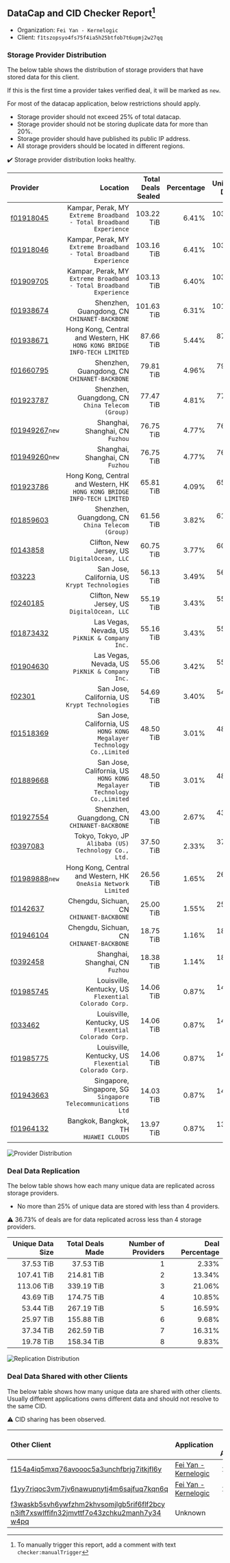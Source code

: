 ## DataCap and CID Checker Report[^1]
 - Organization: `Fei Yan - Kernelogic`
 - Client: `f1tszopsyo4fs75f4ia5h25btfob7t6upmj2w27qq`
### Storage Provider Distribution
The below table shows the distribution of storage providers that have stored data for this client.

If this is the first time a provider takes verified deal, it will be marked as `new`.

For most of the datacap application, below restrictions should apply.
 - Storage provider should not exceed 25% of total datacap.
 - Storage provider should not be storing duplicate data for more than 20%.
 - Storage provider should have published its public IP address.
 - All storage providers should be located in different regions.

✔️ Storage provider distribution looks healthy.

| Provider                                                    |                                                                    Location | Total Deals Sealed | Percentage | Unique Data | Duplicate Deals |
| :---------------------------------------------------------- | --------------------------------------------------------------------------: | -----------------: | ---------: | ----------: | --------------: |
| [f01918045](https://filfox.info/en/address/f01918045)       |      Kampar, Perak, MY<br/>`Extreme Broadband - Total Broadband Experience` |         103.22 TiB |      6.41% |  103.22 TiB |           0.00% |
| [f01918046](https://filfox.info/en/address/f01918046)       |      Kampar, Perak, MY<br/>`Extreme Broadband - Total Broadband Experience` |         103.16 TiB |      6.41% |  103.16 TiB |           0.00% |
| [f01909705](https://filfox.info/en/address/f01909705)       |      Kampar, Perak, MY<br/>`Extreme Broadband - Total Broadband Experience` |         103.13 TiB |      6.40% |  103.13 TiB |           0.00% |
| [f01938674](https://filfox.info/en/address/f01938674)       |                             Shenzhen, Guangdong, CN<br/>`CHINANET-BACKBONE` |         101.63 TiB |      6.31% |  101.38 TiB |           0.25% |
| [f01938671](https://filfox.info/en/address/f01938671)       | Hong Kong, Central and Western, HK<br/>`HONG KONG BRIDGE INFO-TECH LIMITED` |          87.66 TiB |      5.44% |   87.50 TiB |           0.18% |
| [f01660795](https://filfox.info/en/address/f01660795)       |                             Shenzhen, Guangdong, CN<br/>`CHINANET-BACKBONE` |          79.81 TiB |      4.96% |   79.56 TiB |           0.31% |
| [f01923787](https://filfox.info/en/address/f01923787)       |                         Shenzhen, Guangdong, CN<br/>`China Telecom (Group)` |          77.47 TiB |      4.81% |   77.22 TiB |           0.32% |
| [f01949267](https://filfox.info/en/address/f01949267)`new`  |                                         Shanghai, Shanghai, CN<br/>`Fuzhou` |          76.75 TiB |      4.77% |   76.75 TiB |           0.00% |
| [f01949260](https://filfox.info/en/address/f01949260)`new`  |                                         Shanghai, Shanghai, CN<br/>`Fuzhou` |          76.75 TiB |      4.77% |   76.75 TiB |           0.00% |
| [f01923786](https://filfox.info/en/address/f01923786)       | Hong Kong, Central and Western, HK<br/>`HONG KONG BRIDGE INFO-TECH LIMITED` |          65.81 TiB |      4.09% |   65.59 TiB |           0.33% |
| [f01859603](https://filfox.info/en/address/f01859603)       |                         Shenzhen, Guangdong, CN<br/>`China Telecom (Group)` |          61.56 TiB |      3.82% |   61.34 TiB |           0.36% |
| [f0143858](https://filfox.info/en/address/f0143858)         |                             Clifton, New Jersey, US<br/>`DigitalOcean, LLC` |          60.75 TiB |      3.77% |   60.75 TiB |           0.00% |
| [f03223](https://filfox.info/en/address/f03223)             |                           San Jose, California, US<br/>`Krypt Technologies` |          56.13 TiB |      3.49% |   56.13 TiB |           0.00% |
| [f0240185](https://filfox.info/en/address/f0240185)         |                             Clifton, New Jersey, US<br/>`DigitalOcean, LLC` |          55.19 TiB |      3.43% |   55.19 TiB |           0.00% |
| [f01873432](https://filfox.info/en/address/f01873432)       |                           Las Vegas, Nevada, US<br/>`PiKNiK & Company Inc.` |          55.16 TiB |      3.43% |   55.16 TiB |           0.00% |
| [f01904630](https://filfox.info/en/address/f01904630)       |                           Las Vegas, Nevada, US<br/>`PiKNiK & Company Inc.` |          55.06 TiB |      3.42% |   55.06 TiB |           0.00% |
| [f02301](https://filfox.info/en/address/f02301)             |                           San Jose, California, US<br/>`Krypt Technologies` |          54.69 TiB |      3.40% |   54.69 TiB |           0.00% |
| [f01518369](https://filfox.info/en/address/f01518369)       |   San Jose, California, US<br/>`HONG KONG Megalayer Technology Co.,Limited` |          48.50 TiB |      3.01% |   48.50 TiB |           0.00% |
| [f01889668](https://filfox.info/en/address/f01889668)       |   San Jose, California, US<br/>`HONG KONG Megalayer Technology Co.,Limited` |          48.50 TiB |      3.01% |   48.50 TiB |           0.00% |
| [f01927554](https://filfox.info/en/address/f01927554)       |                             Shenzhen, Guangdong, CN<br/>`CHINANET-BACKBONE` |          43.00 TiB |      2.67% |   43.00 TiB |           0.00% |
| [f0397083](https://filfox.info/en/address/f0397083)         |                    Tokyo, Tokyo, JP<br/>`Alibaba (US) Technology Co., Ltd.` |          37.50 TiB |      2.33% |   37.50 TiB |           0.00% |
| [f01989888](https://filfox.info/en/address/f01989888)`new`  |            Hong Kong, Central and Western, HK<br/>`OneAsia Network Limited` |          26.56 TiB |      1.65% |   26.56 TiB |           0.00% |
| [f0142637](https://filfox.info/en/address/f0142637)         |                                Chengdu, Sichuan, CN<br/>`CHINANET-BACKBONE` |          25.00 TiB |      1.55% |   25.00 TiB |           0.00% |
| [f01946104](https://filfox.info/en/address/f01946104)       |                                Chengdu, Sichuan, CN<br/>`CHINANET-BACKBONE` |          18.75 TiB |      1.16% |   18.75 TiB |           0.00% |
| [f0392458](https://filfox.info/en/address/f0392458)         |                                         Shanghai, Shanghai, CN<br/>`Fuzhou` |          18.38 TiB |      1.14% |   18.38 TiB |           0.00% |
| [f01985745](https://filfox.info/en/address/f01985745)       |                    Louisville, Kentucky, US<br/>`Flexential Colorado Corp.` |          14.06 TiB |      0.87% |   14.06 TiB |           0.00% |
| [f033462](https://filfox.info/en/address/f033462)           |                    Louisville, Kentucky, US<br/>`Flexential Colorado Corp.` |          14.06 TiB |      0.87% |   14.06 TiB |           0.00% |
| [f01985775](https://filfox.info/en/address/f01985775)       |                    Louisville, Kentucky, US<br/>`Flexential Colorado Corp.` |          14.06 TiB |      0.87% |   14.06 TiB |           0.00% |
| [f01943663](https://filfox.info/en/address/f01943663)       |             Singapore, Singapore, SG<br/>`Singapore Telecommunications Ltd` |          14.03 TiB |      0.87% |   14.03 TiB |           0.00% |
| [f01964132](https://filfox.info/en/address/f01964132)       |                                    Bangkok, Bangkok, TH<br/>`HUAWEI CLOUDS` |          13.97 TiB |      0.87% |   13.97 TiB |           0.00% |

![Provider Distribution](https://raw.githubusercontent.com/data-preservation-programs/filplus-checker-assets/main/filecoin-project/filecoin-plus-large-datasets/issues/1006/1671604006240.png)
### Deal Data Replication
The below table shows how each many unique data are replicated across storage providers.
- No more than 25% of unique data are stored with less than 4 providers.

⚠️ 36.73% of deals are for data replicated across less than 4 storage providers.

| Unique Data Size | Total Deals Made | Number of Providers | Deal Percentage |
| ---------------: | ---------------: | ------------------: | --------------: |
|        37.53 TiB |        37.53 TiB |                   1 |           2.33% |
|       107.41 TiB |       214.81 TiB |                   2 |          13.34% |
|       113.06 TiB |       339.19 TiB |                   3 |          21.06% |
|        43.69 TiB |       174.75 TiB |                   4 |          10.85% |
|        53.44 TiB |       267.19 TiB |                   5 |          16.59% |
|        25.97 TiB |       155.88 TiB |                   6 |           9.68% |
|        37.34 TiB |       262.59 TiB |                   7 |          16.31% |
|        19.78 TiB |       158.34 TiB |                   8 |           9.83% |

![Replication Distribution](https://raw.githubusercontent.com/data-preservation-programs/filplus-checker-assets/main/filecoin-project/filecoin-plus-large-datasets/issues/1006/1671604007024.png)
### Deal Data Shared with other Clients
The below table shows how many unique data are shared with other clients.
Usually different applications owns different data and should not resolve to the same CID.

⚠️ CID sharing has been observed.

| Other Client                                                                                                                                                                                                              | Application                                                                                           | Total Deals Affected | Unique CIDs |        Verifier |
| :------------------------------------------------------------------------------------------------------------------------------------------------------------------------------------------------------------------------ | :---------------------------------------------------------------------------------------------------- | -------------------: | ----------: | --------------: |
| [f154a4iq5mxq76avoooc5a3unchfbrjg7itkjfl6y](https://filfox.info/en/address/f154a4iq5mxq76avoooc5a3unchfbrjg7itkjfl6y)                                                                                                     | [Fei Yan \- Kernelogic](https://github.com/filecoin-project/filecoin-plus-large-datasets/issues/1005) |             1.29 PiB |      11,596 | LDN v3 multisig |
| [f1yy7riqoc3vm7jv6nawupnytj4m6sajfuq7kqn6q](https://filfox.info/en/address/f1yy7riqoc3vm7jv6nawupnytj4m6sajfuq7kqn6q)                                                                                                     | [Fei Yan \- Kernelogic](https://github.com/filecoin-project/filecoin-plus-large-datasets/issues/1004) |             1.03 PiB |       9,545 | LDN v3 multisig |
| [f3waskb5svh6ywfzhm2khvsomjlgb5rif6flf2bcy<br/>n3ift7xswlffifn32jmvttf7o43zchku2manh7y34<br/>w4pq](https://filfox.info/en/address/f3waskb5svh6ywfzhm2khvsomjlgb5rif6flf2bcyn3ift7xswlffifn32jmvttf7o43zchku2manh7y34w4pq) | Unknown                                                                                               |           320.00 GiB |           2 |         Unknown |

[^1]: To manually trigger this report, add a comment with text `checker:manualTrigger`
